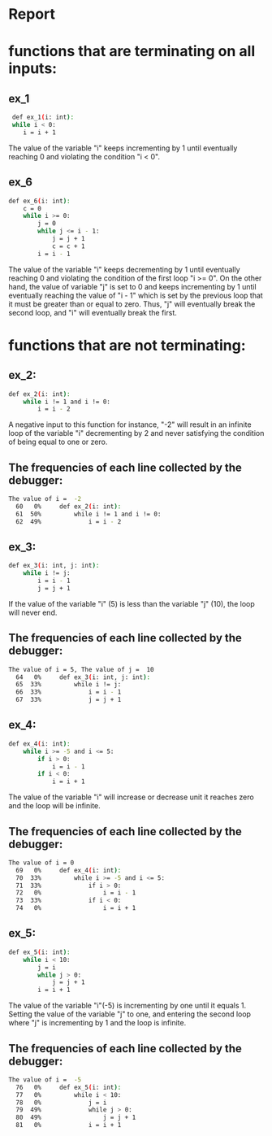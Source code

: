 # Report

# functions that are terminating on all inputs:
## ex_1
```sh
 def ex_1(i: int):
 while i < 0:
    i = i + 1
```
The value of the variable "i" keeps incrementing by 1 until eventually reaching 0 and violating the condition "i < 0".
## ex_6
```sh
def ex_6(i: int):
    c = 0
    while i >= 0:
        j = 0
        while j <= i - 1:
            j = j + 1
            c = c + 1
        i = i - 1
```
The value of the variable "i" keeps decrementing by 1 until eventually reaching 0 and violating the condition of the first loop "i >= 0". On the other hand, the value of variable "j" is set to 0 and keeps incrementing by 1 until eventually reaching the value of "i - 1" which is set by the previous loop that it must be greater than or equal to zero. Thus, "j" will eventually break the second loop, and "i" will eventually break the first.
# functions that are not terminating:
## ex_2:
```sh
def ex_2(i: int):
    while i != 1 and i != 0:
        i = i - 2
```
A negative input to this function for instance, "-2" will result in an infinite loop of the variable "i" decrementing by 2 and never satisfying the condition of being equal to one or zero.
## The frequencies of each line collected by the debugger:
```sh
The value of i =  -2
  60   0%     def ex_2(i: int):
  61  50%         while i != 1 and i != 0:
  62  49%             i = i - 2
 ```
 ## ex_3:
```sh
def ex_3(i: int, j: int):
    while i != j:
        i = i - 1
        j = j + 1
```
If the value of the variable "i" (5) is less than the variable "j" (10), the loop will never end.
## The frequencies of each line collected by the debugger:
```sh
The value of i = 5, The value of j =  10
  64   0%     def ex_3(i: int, j: int):
  65  33%         while i != j:
  66  33%             i = i - 1
  67  33%             j = j + 1
```
## ex_4:
```sh
def ex_4(i: int):
    while i >= -5 and i <= 5:
        if i > 0:
            i = i - 1
        if i < 0:
            i = i + 1
```
The value of the variable "i" will increase or decrease unit it reaches zero and the loop will be infinite.
## The frequencies of each line collected by the debugger:
```sh
The value of i = 0
  69   0%     def ex_4(i: int):
  70  33%         while i >= -5 and i <= 5:
  71  33%             if i > 0:
  72   0%                 i = i - 1
  73  33%             if i < 0:
  74   0%                 i = i + 1
```
## ex_5:
```sh
def ex_5(i: int):
    while i < 10:
        j = i
        while j > 0:
            j = j + 1
        i = i + 1
```
The value of the variable "i"(-5) is incrementing by one until it equals 1. Setting the value of the variable "j" to one, and entering the second loop where "j" is incrementing by 1 and the loop is infinite.
## The frequencies of each line collected by the debugger:
```sh
The value of i =  -5
  76   0%     def ex_5(i: int):
  77   0%         while i < 10:
  78   0%             j = i
  79  49%             while j > 0:
  80  49%                 j = j + 1
  81   0%             i = i + 1
```





